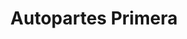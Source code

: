 ---
title: "Autopartes Primera"
url: /ciudad-autonoma-de-buenos-aires/autopartes-primera/
shop: Autoteile
---